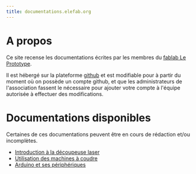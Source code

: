 ```yaml
---
title: documentations.elefab.org
---
```

# A propos

Ce site recense les documentations écrites par les membres du [fablab
Le Prototype](https://www.leprototype.info/).

Il est hébergé sur la plateforme
[github](https://github.com/fablab-leprototype/documentations)
et est modifiable pour à partir du moment où on possède un compte github, et
que les administrateurs de l'association fassent le nécessaire pour ajouter
votre compte à l'équipe autorisée à effectuer des modifications.

# Documentations disponibles

Certaines de ces documentations peuvent être en cours de rédaction et/ou
incomplètes.

* [Introduction à la découpeuse laser](./decoupe-laser)
* [Utilisation des machines à coudre](./couture)
* [Arduino et ses périphériques](./arduino)

